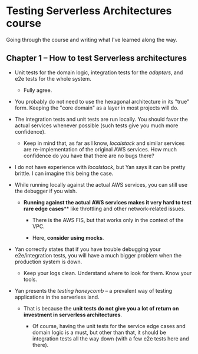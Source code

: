 # Testing Serverless Architectures course

Going through the course and writing what I've learned along the way.

## Chapter 1 – How to test Serverless architectures

- Unit tests for the domain logic, integration tests for the _adapters_, and e2e tests for the whole system.

  - Fully agree.

- You probably do not need to use the hexagonal architecture in its "true" form. Keeping the "core domain" as a layer in most projects will do.

- The integration tests and unit tests are run locally. You should favor the actual services whenever possible (such tests give you much more confidence).

  - Keep in mind that, as far as I know, _localstack_ and similar services are re-implementation of the original AWS services. How much confidence do you have that there are no bugs there?

- I do not have experience with _localstack_, but Yan says it can be pretty brittle. I can imagine this being the case.

- While running locally against the actual AWS services, you can still use the debugger if you wish.

  - **Running against the actual AWS services makes it very hard to test rare edge cases**** like throttling and other network-related issues.

    - There is the AWS FIS, but that works only in the context of the VPC.

    - Here, **consider using mocks**.

- Yan correctly states that if you have trouble debugging your e2e/integration tests, you will have a much bigger problem when the production system is down.

  - Keep your logs clean. Understand where to look for them. Know your tools.

- Yan presents the _testing honeycomb_ – a prevalent way of testing applications in the serverless land.

  - That is because the **unit tests do not give you a lot of return on investment in serverless architectures**.

    - Of course, having the unit tests for the service edge cases and domain logic is a must, but other than that, it should be integration tests all the way down (with a few e2e tests here and there).
